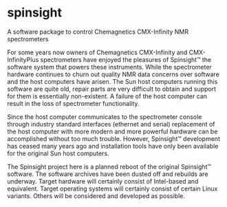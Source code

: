 # spinsight
A software package to control Chemagnetics CMX-Infinity NMR spectrometers 

For some years now owners of Chemagnetics CMX-Infinity and CMX-InfinityPlus spectrometers have enjoyed the pleasures of Spinsight™ the software system that powers these instruments. While the spectrometer hardware continues to churn out quality NMR data concerns over software and the host computers have arisen. The Sun host computers running this software are quite old, repair parts are very difficult to obtain and support for them is essentially non-existent. A failure of the host computer can result in the loss of spectrometer functionality.

Since the host computer communicates to the spectrometer console through industry standard interfaces (ethernet and serial) replacement of the host computer with more modern and more powerful hardware can be accomplished without too much trouble. However, Spinsight™ development has ceased many years ago and installation tools have only been available for the original Sun host computers.

The Spinsight project here is a planned reboot of the original Spinsight™ software. The software archives have been dusted off and rebuilds are underway. Target hardware will certainly consist of Intel-based and equivalent. Target operating systems will certainly consist of certain Linux variants. Others will be considered and developed as possible.

